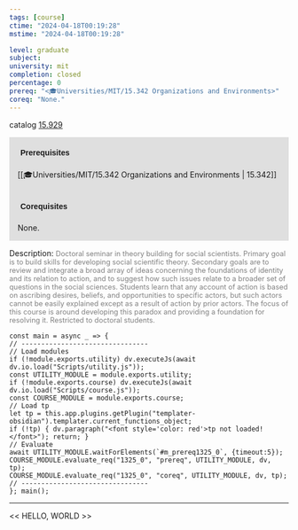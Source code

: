 ```yaml
---
tags: [course]
ctime: "2024-04-18T00:19:28"
mstime: "2024-04-18T00:19:28"

level: graduate
subject: 
university: mit
completion: closed
percentage: 0
prereq: "<🎓Universities/MIT/15.342 Organizations and Environments>"
coreq: "None."
---
```


catalog [15.929](http://student.mit.edu/catalog/m15c.html#15.929)

<span style="display: block; padding: 15px; background-color: rgb(100, 100, 100, 0.2);"><font id="m_prereq1325_0" style="display: block; font-family: Arial, sans-serif; font-weight: bold; padding: 5px">Prerequisites</font><br><span id="prereq1325_0">[[🎓Universities/MIT/15.342 Organizations and Environments | 15.342]]</span></span>
<span style="display: block; padding: 15px; background-color: rgb(100, 100, 100, 0.2);"><font id="m_coreq1325_0" style="display: block; font-family: Arial, sans-serif; font-weight: bold; padding: 5px">Corequisites</font><br><span id="coreq1325_0">None.</span></span>

<font style="">Description:</font>
<font style="color: grey; font-size: 0.8rem;">Doctoral seminar in theory building for social scientists. Primary goal is to build skills for developing social scientific theory. Secondary goals are to review and integrate a broad array of ideas concerning the foundations of identity and its relation to action, and to suggest how such issues relate to a broader set of questions in the social sciences.   Students learn that any account of action is based on ascribing desires, beliefs, and opportunities to specific actors, but such actors cannot be easily explained except as a result of action by prior actors.  The focus of this course is around developing this paradox and providing a foundation for resolving it. Restricted to doctoral students.</font>

```dataviewjs
const main = async _ => {
// --------------------------------
// Load modules
if (!module.exports.utility) dv.executeJs(await dv.io.load("Scripts/utility.js"));
const UTILITY_MODULE = module.exports.utility;
if (!module.exports.course) dv.executeJs(await dv.io.load("Scripts/course.js"));
const COURSE_MODULE = module.exports.course;
// Load tp
let tp = this.app.plugins.getPlugin("templater-obsidian").templater.current_functions_object;
if (!tp) { dv.paragraph("<font style='color: red'>tp not loaded!</font>"); return; }
// Evaluate
await UTILITY_MODULE.waitForElements(`#m_prereq1325_0`, {timeout:5});
COURSE_MODULE.evaluate_req("1325_0", "prereq", UTILITY_MODULE, dv, tp);
COURSE_MODULE.evaluate_req("1325_0", "coreq", UTILITY_MODULE, dv, tp);
// --------------------------------
}; main();
```

---

<< HELLO, WORLD >>
